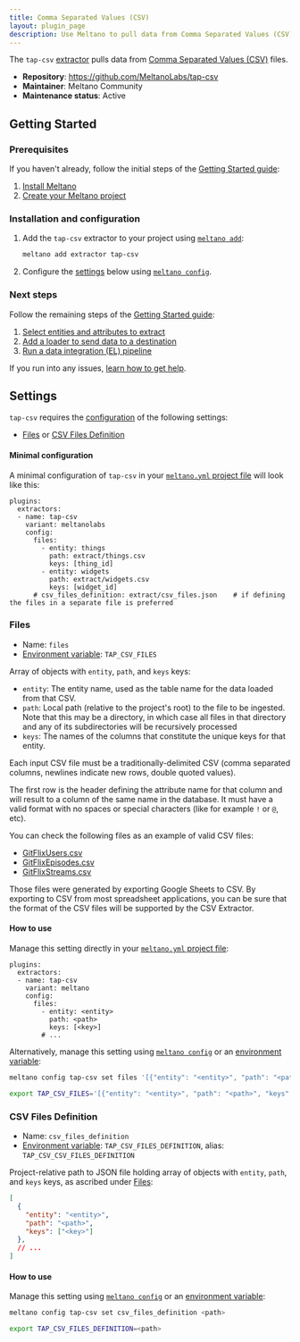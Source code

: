 ```yaml
---
title: Comma Separated Values (CSV)
layout: plugin_page
description: Use Meltano to pull data from Comma Separated Values (CSV) files and load it into Snowflake, PostgreSQL, and more
---
```


The `tap-csv` [extractor](https://meltano.com/plugins/extractors/) pulls data from [Comma Separated Values (CSV)](https://en.wikipedia.org/wiki/Comma-separated_values) files.

- **Repository**: <https://github.com/MeltanoLabs/tap-csv>
- **Maintainer**: Meltano Community
- **Maintenance status**: Active

## Getting Started

### Prerequisites

If you haven't already, follow the initial steps of the [Getting Started guide](https://meltano.com/docs/getting-started.html):

1. [Install Meltano](https://meltano.com/docs/getting-started.html#install-meltano)
1. [Create your Meltano project](https://meltano.com/docs/getting-started.html#create-your-meltano-project)

### Installation and configuration

1. Add the `tap-csv` extractor to your project using [`meltano add`](https://meltano.com/docs/command-line-interface.html#add):

    ```bash
    meltano add extractor tap-csv
    ```

1. Configure the [settings](#settings) below using [`meltano config`](https://meltano.com/docs/command-line-interface.html#config).

### Next steps

Follow the remaining steps of the [Getting Started guide](https://meltano.com/docs/getting-started.html):

1. [Select entities and attributes to extract](https://meltano.com/docs/getting-started.html#select-entities-and-attributes-to-extract)
1. [Add a loader to send data to a destination](https://meltano.com/docs/getting-started.html#add-a-loader-to-send-data-to-a-destination)
1. [Run a data integration (EL) pipeline](https://meltano.com/docs/getting-started.html#run-a-data-integration-el-pipeline)

If you run into any issues, [learn how to get help](https://meltano.com/docs/getting-help.html).

## Settings

`tap-csv` requires the [configuration](https://meltano.com/docs/configuration.html) of the following settings:

- [Files](#files) or [CSV Files Definition](#csv-files-definition)

#### Minimal configuration

A minimal configuration of `tap-csv` in your [`meltano.yml` project file](https://meltano.com/docs/project.html#meltano-yml-project-file) will look like this:

```yml{5-13}
plugins:
  extractors:
  - name: tap-csv
    variant: meltanolabs
    config:
      files:
        - entity: things
          path: extract/things.csv
          keys: [thing_id]
        - entity: widgets
          path: extract/widgets.csv
          keys: [widget_id]
      # csv_files_definition: extract/csv_files.json    # if defining the files in a separate file is preferred
```

### Files

- Name: `files`
- [Environment variable](https://meltano.com/docs/configuration.html#configuring-settings): `TAP_CSV_FILES`

Array of objects with `entity`, `path`, and `keys` keys:
- `entity`: The entity name, used as the table name for the data loaded from that CSV.
- `path`: Local path (relative to the project's root) to the file to be ingested. Note that this may be a directory, in which case all files in that directory and any of its subdirectories will be recursively processed
- `keys`: The names of the columns that constitute the unique keys for that entity.

Each input CSV file must be a traditionally-delimited CSV (comma separated columns, newlines indicate new rows, double quoted values).

The first row is the header defining the attribute name for that column and will result to a column of the same name in the database. It must have a valid format with no spaces or special characters (like for example `!` or `@`, etc).

You can check the following files as an example of valid CSV files:

- [GitFlixUsers.csv](/assets/files/GitFlixUsers.csv)
- [GitFlixEpisodes.csv](/assets/files/GitFlixEpisodes.csv)
- [GitFlixStreams.csv](/assets/files/GitFlixStreams.csv)

Those files were generated by exporting Google Sheets to CSV. By exporting to CSV from most spreadsheet applications, you can be sure that the format of the CSV files will be supported by the CSV Extractor.

#### How to use

Manage this setting directly in your [`meltano.yml` project file](https://meltano.com/docs/project.html#meltano-yml-project-file):

```yml{5-10}
plugins:
  extractors:
  - name: tap-csv
    variant: meltano
    config:
      files:
        - entity: <entity>
          path: <path>
          keys: [<key>]
        # ...
```

Alternatively, manage this setting using [`meltano config`](https://meltano.com/docs/command-line-interface.html#config) or an [environment variable](https://meltano.com/docs/configuration.html#configuring-settings):

```bash
meltano config tap-csv set files '[{"entity": "<entity>", "path": "<path>", "keys": ["<key>", ...]}, ...]'

export TAP_CSV_FILES='[{"entity": "<entity>", "path": "<path>", "keys": ["<key>", ...]}, ...]'
```

### CSV Files Definition

- Name: `csv_files_definition`
- [Environment variable](https://meltano.com/docs/configuration.html#configuring-settings): `TAP_CSV_FILES_DEFINITION`, alias: `TAP_CSV_CSV_FILES_DEFINITION`

Project-relative path to JSON file holding array of objects with `entity`, `path`, and `keys` keys, as ascribed under [Files](#files):

```json
[
  {
    "entity": "<entity>",
    "path": "<path>",
    "keys": ["<key>"]
  },
  // ...
]
```

#### How to use

Manage this setting using [`meltano config`](https://meltano.com/docs/command-line-interface.html#config) or an [environment variable](https://meltano.com/docs/configuration.html#configuring-settings):

```bash
meltano config tap-csv set csv_files_definition <path>

export TAP_CSV_FILES_DEFINITION=<path>
```
